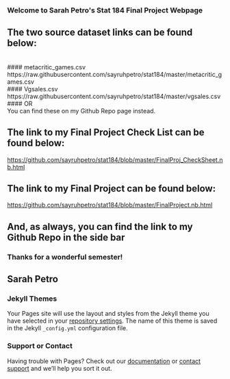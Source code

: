 ### Welcome to Sarah Petro's Stat 184 Final Project Webpage

## The two source dataset links can be found below:
<br>
#### metacritic_games.csv
<br>
https://raw.githubusercontent.com/sayruhpetro/stat184/master/metacritic_games.csv

<br>
#### Vgsales.csv
<br>
https://raw.githubusercontent.com/sayruhpetro/stat184/master/vgsales.csv
<br>
#### OR
<br>
You can find these on my Github Repo page instead.

## The link to my Final Project Check List can be found below:
https://github.com/sayruhpetro/stat184/blob/master/FinalProj_CheckSheet.nb.html

## The link to my Final Project can be found below:
https://github.com/sayruhpetro/stat184/blob/master/FinalProject.nb.html

## And, as always, you can find the link to my Github Repo in the side bar

### Thanks for a wonderful semester!

## Sarah Petro

### Jekyll Themes

Your Pages site will use the layout and styles from the Jekyll theme you have selected in your [repository settings](https://github.com/sayruhpetro/stat184/settings). The name of this theme is saved in the Jekyll `_config.yml` configuration file.

### Support or Contact

Having trouble with Pages? Check out our [documentation](https://docs.github.com/categories/github-pages-basics/) or [contact support](https://github.com/contact) and we’ll help you sort it out.
